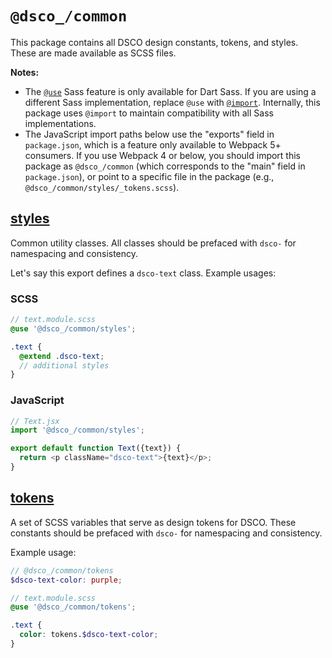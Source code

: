 # `@dsco_/common`

This package contains all DSCO design constants, tokens, and styles. These are made available as SCSS files.

**Notes:**

- The [`@use`](https://sass-lang.com/documentation/at-rules/use) Sass feature is only available for Dart Sass. If you are using a different Sass implementation, replace `@use` with [`@import`](https://sass-lang.com/documentation/at-rules/import). Internally, this package uses `@import` to maintain compatibility with all Sass implementations.
- The JavaScript import paths below use the "exports" field in `package.json`, which is a feature only available to Webpack 5+ consumers. If you use Webpack 4 or below, you should import this package as `@dsco_/common` (which corresponds to the "main" field in `package.json`), or point to a specific file in the package (e.g., `@dsco_/common/styles/_tokens.scss`).

## [styles](styles/_styles.scss)

Common utility classes. All classes should be prefaced with `dsco-` for namespacing and consistency.

Let's say this export defines a `dsco-text` class. Example usages:

### SCSS

```scss
// text.module.scss
@use '@dsco_/common/styles';

.text {
  @extend .dsco-text;
  // additional styles
}
```

### JavaScript

```javascript
// Text.jsx
import '@dsco_/common/styles';

export default function Text({text}) {
  return <p className="dsco-text">{text}</p>;
}
```

## [tokens](styles/_tokens.scss)

A set of SCSS variables that serve as design tokens for DSCO. These constants should be prefaced with `dsco-` for namespacing and consistency.

Example usage:

```scss
// @dsco_/common/tokens
$dsco-text-color: purple;
```

```scss
// text.module.scss
@use '@dsco_/common/tokens';

.text {
  color: tokens.$dsco-text-color;
}
```

